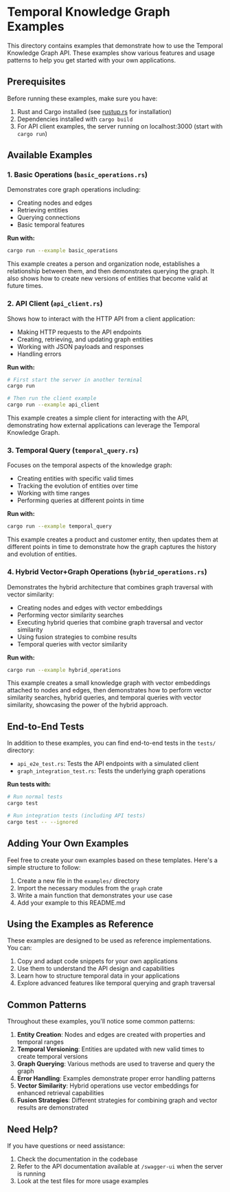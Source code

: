 # Temporal Knowledge Graph Examples

This directory contains examples that demonstrate how to use the Temporal Knowledge Graph API. These examples show various features and usage patterns to help you get started with your own applications.

## Prerequisites

Before running these examples, make sure you have:

1. Rust and Cargo installed (see [rustup.rs](https://rustup.rs) for installation)
2. Dependencies installed with `cargo build`
3. For API client examples, the server running on localhost:3000 (start with `cargo run`)

## Available Examples

### 1. Basic Operations (`basic_operations.rs`)

Demonstrates core graph operations including:
- Creating nodes and edges
- Retrieving entities
- Querying connections
- Basic temporal features

**Run with:**
```bash
cargo run --example basic_operations
```

This example creates a person and organization node, establishes a relationship between them, and then demonstrates querying the graph. It also shows how to create new versions of entities that become valid at future times.

### 2. API Client (`api_client.rs`)

Shows how to interact with the HTTP API from a client application:
- Making HTTP requests to the API endpoints
- Creating, retrieving, and updating graph entities
- Working with JSON payloads and responses
- Handling errors

**Run with:**
```bash
# First start the server in another terminal
cargo run

# Then run the client example
cargo run --example api_client
```

This example creates a simple client for interacting with the API, demonstrating how external applications can leverage the Temporal Knowledge Graph.

### 3. Temporal Query (`temporal_query.rs`)

Focuses on the temporal aspects of the knowledge graph:
- Creating entities with specific valid times
- Tracking the evolution of entities over time
- Working with time ranges
- Performing queries at different points in time

**Run with:**
```bash
cargo run --example temporal_query
```

This example creates a product and customer entity, then updates them at different points in time to demonstrate how the graph captures the history and evolution of entities.

### 4. Hybrid Vector+Graph Operations (`hybrid_operations.rs`)

Demonstrates the hybrid architecture that combines graph traversal with vector similarity:
- Creating nodes and edges with vector embeddings
- Performing vector similarity searches
- Executing hybrid queries that combine graph traversal and vector similarity
- Using fusion strategies to combine results
- Temporal queries with vector similarity

**Run with:**
```bash
cargo run --example hybrid_operations
```

This example creates a small knowledge graph with vector embeddings attached to nodes and edges, then demonstrates how to perform vector similarity searches, hybrid queries, and temporal queries with vector similarity, showcasing the power of the hybrid approach.

## End-to-End Tests

In addition to these examples, you can find end-to-end tests in the `tests/` directory:

- `api_e2e_test.rs`: Tests the API endpoints with a simulated client
- `graph_integration_test.rs`: Tests the underlying graph operations

**Run tests with:**
```bash
# Run normal tests
cargo test

# Run integration tests (including API tests)
cargo test -- --ignored
```

## Adding Your Own Examples

Feel free to create your own examples based on these templates. Here's a simple structure to follow:

1. Create a new file in the `examples/` directory
2. Import the necessary modules from the `graph` crate
3. Write a main function that demonstrates your use case
4. Add your example to this README.md

## Using the Examples as Reference

These examples are designed to be used as reference implementations. You can:

1. Copy and adapt code snippets for your own applications
2. Use them to understand the API design and capabilities
3. Learn how to structure temporal data in your applications
4. Explore advanced features like temporal querying and graph traversal

## Common Patterns

Throughout these examples, you'll notice some common patterns:

1. **Entity Creation**: Nodes and edges are created with properties and temporal ranges
2. **Temporal Versioning**: Entities are updated with new valid times to create temporal versions
3. **Graph Querying**: Various methods are used to traverse and query the graph
4. **Error Handling**: Examples demonstrate proper error handling patterns
5. **Vector Similarity**: Hybrid operations use vector embeddings for enhanced retrieval capabilities
6. **Fusion Strategies**: Different strategies for combining graph and vector results are demonstrated

## Need Help?

If you have questions or need assistance:
1. Check the documentation in the codebase
2. Refer to the API documentation available at `/swagger-ui` when the server is running
3. Look at the test files for more usage examples 
